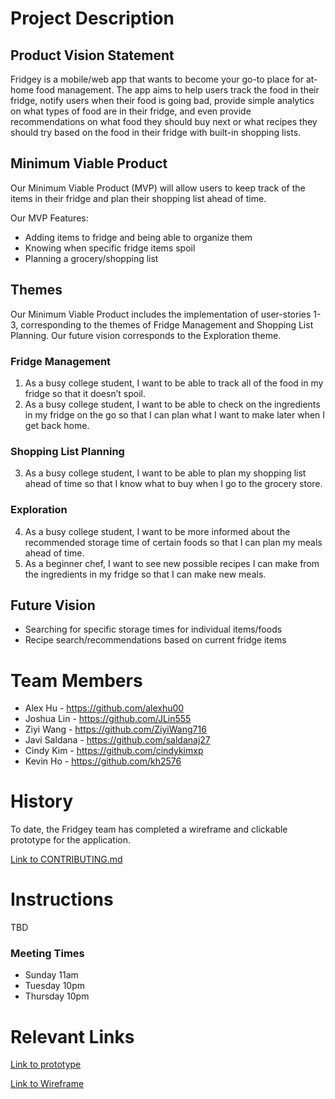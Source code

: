 # Project Description
## Product Vision Statement
Fridgey is a mobile/web app that wants to become your go-to place for at-home food management. The app aims to help users track the food in their fridge, notify users when their food is going bad, provide simple analytics on what types of food are in their fridge, and even provide recommendations on what food they should buy next or what recipes they should try based on the food in their fridge with built-in shopping lists.

## Minimum Viable Product
Our Minimum Viable Product (MVP) will allow users to keep track of the items in their fridge and plan their shopping list ahead of time.

Our MVP Features:
- Adding items to fridge and being able to organize them
- Knowing when specific fridge items spoil
- Planning a grocery/shopping list

## Themes
Our Minimum Viable Product includes the implementation of user-stories 1-3, corresponding to the themes of Fridge Management and Shopping List Planning. Our future vision corresponds to the Exploration theme.

### Fridge Management 
1. As a busy college student, I want to be able to track all of the food in my fridge so that it doesn’t spoil.
2. As a busy college student, I want to be able to check on the ingredients in my fridge on the go so that I can plan what I want to make later when I get back home.

### Shopping List Planning
3. As a busy college student, I want to be able to plan my shopping list ahead of time so that I know what to buy when I go to the grocery store.

### Exploration
4. As a busy college student, I want to be more informed about the recommended storage time of certain foods so that I can plan my meals ahead of time.
5. As a beginner chef, I want to see new possible recipes I can make from the ingredients in my fridge so that I can make new meals.

## Future Vision
- Searching for specific storage times for individual items/foods
- Recipe search/recommendations based on current fridge items

# Team Members
- Alex Hu - https://github.com/alexhu00
- Joshua Lin - https://github.com/JLin555
- Ziyi Wang - https://github.com/ZiyiWang716
- Javi Saldana - https://github.com/saldanaj27
- Cindy Kim - https://github.com/cindykimxp
- Kevin Ho - https://github.com/kh2576

# History
To date, the Fridgey team has completed a wireframe and clickable prototype for the application.  

[Link to CONTRIBUTING.md](https://github.com/agile-dev-assignments/project-setup-team-fridgey/blob/master/CONTRIBUTING.md)

# Instructions
TBD

### Meeting Times
- Sunday 11am
- Tuesday 10pm
- Thursday 10pm

# Relevant Links
[Link to prototype](https://projects.invisionapp.com/d/main/default/#/projects/prototypes/21165790) 

[Link to Wireframe](https://www.figma.com/file/Fbg5hHkUSvcvvcdNjp7MLC/Fridgey?node-id=0%3A1)